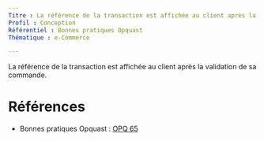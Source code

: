 ```yaml
---
Titre : La référence de la transaction est affichée au client après la validation de sa commande.
Profil : Conception
Référentiel : Bonnes pratiques Opquast
Thématique : e-Commerce

---
```

La référence de la transaction est affichée au client après la validation de sa commande.

# Références

*   Bonnes pratiques Opquast : [OPQ 65](https://checklists.opquast.com/fr/qualiteweb/la-reference-de-la-transaction-est-affichee-au-client-apres-la-validation-de-sa-commande)
